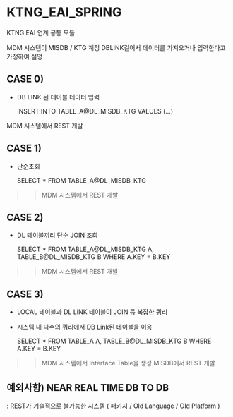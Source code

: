# KTNG_EAI_SPRING
KTNG EAI 연계 공통 모듈

MDM 시스템이 MISDB / KTG 계정 DBLINK걸어서 데이터를 가져오거나 입력한다고 가정하여 설명

## CASE 0) 

- DB LINK 된 테이블 데이터 입력

    INSERT INTO TABLE_A@DL_MISDB_KTG VALUES (...)
    
MDM 시스템에서 REST 개발

## CASE 1) 
- 단순조회 

    SELECT * FROM TABLE_A@DL_MISDB_KTG

>> MDM 시스템에서 REST 개발

## CASE 2) 
- DL 테이블끼리 단순 JOIN 조회

    SELECT * FROM 
    TABLE_A@DL_MISDB_KTG A, 
    TABLE_B@DL_MISDB_KTG B 
    WHERE A.KEY = B.KEY

>> MDM 시스템에서 REST 개발

## CASE 3) 
- LOCAL 테이블과 DL LINK 테이블이 JOIN 등 복잡한 쿼리 
- 시스템 내 다수의 쿼리에서 DB Link된 테이블을 이용 
 
    SELECT * FROM 
    TABLE_A A, 
    TABLE_B@DL_MISDB_KTG B 
    WHERE A.KEY = B.KEY

>> MDM 시스템에서 Interface Table을 생성 MISDB에서 REST 개발

## 예외사항) NEAR REAL TIME DB TO DB
: REST가 기술적으로 불가능한 시스템 ( 패키지 / Old Language / Old Platform )
